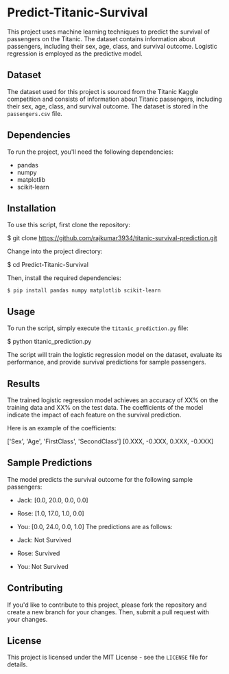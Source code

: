 # Predict-Titanic-Survival
This project uses machine learning techniques to predict the survival of passengers on the Titanic. The dataset contains information about passengers, including their sex, age, class, and survival outcome. Logistic regression is employed as the predictive model.

## Dataset

The dataset used for this project is sourced from the Titanic Kaggle competition and consists of information about Titanic passengers, including their sex, age, class, and survival outcome. The dataset is stored in the `passengers.csv` file.

## Dependencies

To run the project, you'll need the following dependencies:

- pandas
- numpy
- matplotlib
- scikit-learn

## Installation

To use this script, first clone the repository:

$ git clone https://github.com/rajkumar3934/titanic-survival-prediction.git

Change into the project directory:

$ cd Predict-Titanic-Survival

Then, install the required dependencies:

```shell
$ pip install pandas numpy matplotlib scikit-learn
```

## Usage

To run the script, simply execute the `titanic_prediction.py` file:

$ python titanic_prediction.py

The script will train the logistic regression model on the dataset, evaluate its performance, and provide survival predictions for sample passengers.

## Results

The trained logistic regression model achieves an accuracy of XX% on the training data and XX% on the test data. The coefficients of the model indicate the impact of each feature on the survival prediction.

Here is an example of the coefficients:

['Sex', 'Age', 'FirstClass', 'SecondClass']      [0.XXX, -0.XXX, 0.XXX, -0.XXX]

## Sample Predictions

The model predicts the survival outcome for the following sample passengers:

- Jack: [0.0, 20.0, 0.0, 0.0]
- Rose: [1.0, 17.0, 1.0, 0.0]
- You: [0.0, 24.0, 0.0, 1.0]
The predictions are as follows:

- Jack: Not Survived
- Rose: Survived
- You: Not Survived

## Contributing

If you'd like to contribute to this project, please fork the repository and create a new branch for your changes. Then, submit a pull request with your changes.

## License

This project is licensed under the MIT License - see the `LICENSE` file for details.

